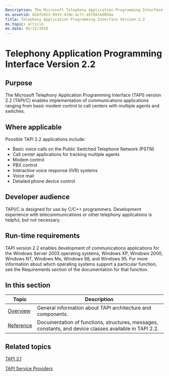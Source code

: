 ```yaml
---
Description: The Microsoft Telephony Application Programming Interface (TAPI) version 2.2 (TAPI/C) enables implementation of communications applications ranging from basic modem control to call centers with multiple agents and switches.
ms.assetid: 02bfe923-9915-439e-ac7c-a570416d054a
title: Telephony Application Programming Interface Version 2.2
ms.topic: article
ms.date: 05/31/2018
---
```


# Telephony Application Programming Interface Version 2.2

## Purpose

The Microsoft Telephony Application Programming Interface (TAPI) version 2.2 (TAPI/C) enables implementation of communications applications ranging from basic modem control to call centers with multiple agents and switches.

## Where applicable

Possible TAPI 2.2 applications include:

-   Basic voice calls on the Public Switched Telephone Network (PSTN)
-   Call center applications for tracking multiple agents
-   Modem control
-   PBX control
-   Interactive voice response (IVR) systems
-   Voice mail
-   Detailed phone device control

## Developer audience

TAPI/C is designed for use by C/C++ programmers. Development experience with telecommunications or other telephony applications is helpful, but not necessary.

## Run-time requirements

TAPI version 2.2 enables development of communications applications for the Windows Server 2003 operating systems, Windows XP, Windows 2000, Windows NT, Windows Me, Windows 98, and Windows 95. For more information about which operating systems support a particular function, see the Requirements section of the documentation for that function.

## In this section



| Topic                                          | Description                                                                                                       |
|------------------------------------------------|-------------------------------------------------------------------------------------------------------------------|
| [Overview](tapi-2-2-overview.md)<br/>   | General information about TAPI architecture and components.<br/>                                            |
| [Reference](tapi-2-2-reference.md)<br/> | Documentation of functions, structures, messages, constants, and device classes available in TAPI 2.2.<br/> |



 

## Related topics

<dl> <dt>

[TAPI 3.1](https://msdn.microsoft.com/library/ms734215(v=VS.85).aspx)
</dt> <dt>

[TAPI Service Providers](https://msdn.microsoft.com/library/ms725513(v=VS.85).aspx)
</dt> </dl>

 

 





